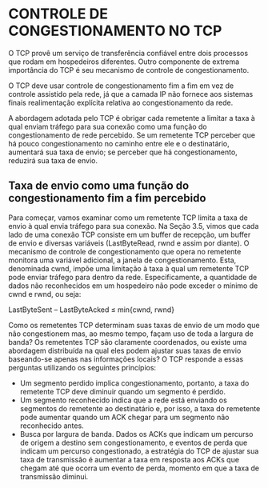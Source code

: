# CONTROLE DE CONGESTIONAMENTO NO TCP

O TCP provê um serviço de transferência confiável entre dois processos que rodam em hospedeiros diferentes. Outro componente de extrema importância do TCP é seu mecanismo de controle de congestionamento.

O TCP deve usar controle de congestionamento fim a fim em vez de controle assistido pela rede, já que a camada IP não fornece aos sistemas finais realimentação explícita relativa ao congestionamento da rede.

A abordagem adotada pelo TCP é obrigar cada remetente a limitar a taxa à qual enviam tráfego para sua conexão como uma função do congestionamento de rede percebido. Se um remetente TCP perceber que há pouco congestionamento no caminho entre ele e o destinatário, aumentará sua taxa de envio; se perceber que há congestionamento, reduzirá sua taxa de envio.

## Taxa de envio como uma função do congestionamento fim a fim percebido

Para começar, vamos examinar como um remetente TCP limita a taxa de envio à qual envia tráfego para sua conexão. Na Seção 3.5, vimos que cada lado de uma conexão TCP consiste em um buffer de recepção, um buffer de envio e diversas variáveis (LastByteRead, rwnd e assim por diante). O mecanismo de controle de congestionamento que opera no remetente monitora uma variável adicional, a janela de congestionamento. Esta, denominada cwnd, impõe uma limitação à taxa à qual um remetente TCP pode enviar tráfego para dentro da rede. Especificamente, a quantidade de dados não reconhecidos em um hospedeiro não pode exceder o mínimo de cwnd e rwnd, ou seja:

LastByteSent – LastByteAcked ≤ min{cwnd, rwnd}


Como os remetentes TCP determinam suas taxas de envio de um modo que não congestionem mas, ao mesmo tempo, façam uso de toda a largura de banda? Os remetentes TCP são claramente coordenados, ou existe uma abordagem distribuída na qual eles podem ajustar suas taxas de envio baseando-se apenas nas informações locais? O TCP responde a essas perguntas utilizando os seguintes princípios:

- Um segmento perdido implica congestionamento, portanto, a taxa do remetente TCP deve diminuir quando um segmento é perdido.
- Um segmento reconhecido indica que a rede está enviando os segmentos do remetente ao destinatário e, por isso, a taxa do remetente pode aumentar quando um ACK chegar para um segmento não reconhecido antes.
- Busca por largura de banda. Dados os ACKs que indicam um percurso de origem a destino sem congestionamento, e eventos de perda que indicam um percurso congestionado, a estratégia do TCP de ajustar sua taxa de transmissão é aumentar a taxa em resposta aos ACKs que chegam até que ocorra um evento de perda, momento em que a taxa de transmissão diminui.
